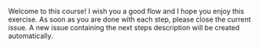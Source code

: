 Welcome to this course!
I wish you a good flow and I hope you enjoy this exercise. 
As soon as you are done with each step, please close the current issue. A new issue containing the next steps description will be created automatically.